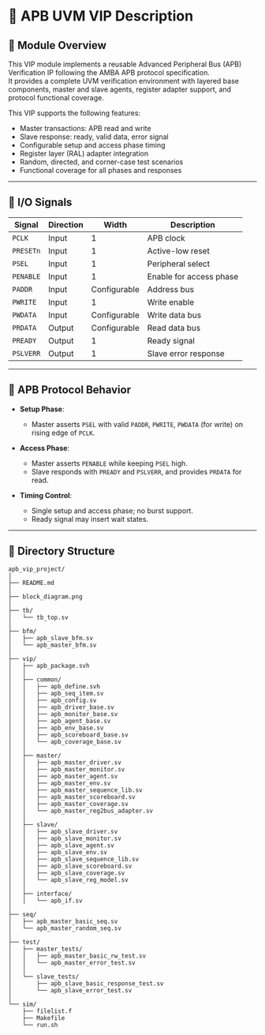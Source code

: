 # 📘 APB UVM VIP Description

## 🧩 Module Overview

This VIP module implements a reusable Advanced Peripheral Bus (APB) Verification IP following the AMBA APB protocol specification.  
It provides a complete UVM verification environment with layered base components, master and slave agents, register adapter support, and protocol functional coverage.

This VIP supports the following features:

- Master transactions: APB read and write
- Slave response: ready, valid data, error signal
- Configurable setup and access phase timing
- Register layer (RAL) adapter integration
- Random, directed, and corner-case test scenarios
- Functional coverage for all phases and responses

---

## 🔧 I/O Signals

| Signal     | Direction | Width        | Description                           |
|------------|-----------|--------------|---------------------------------------|
| `PCLK`     | Input     | 1            | APB clock                             |
| `PRESETn`  | Input     | 1            | Active-low reset                      |
| `PSEL`     | Input     | 1            | Peripheral select                     |
| `PENABLE`  | Input     | 1            | Enable for access phase               |
| `PADDR`    | Input     | Configurable | Address bus                           |
| `PWRITE`   | Input     | 1            | Write enable                          |
| `PWDATA`   | Input     | Configurable | Write data bus                        |
| `PRDATA`   | Output    | Configurable | Read data bus                         |
| `PREADY`   | Output    | 1            | Ready signal                          |
| `PSLVERR`  | Output    | 1            | Slave error response                  |

---

## 🔁 APB Protocol Behavior

- **Setup Phase**:
  - Master asserts `PSEL` with valid `PADDR`, `PWRITE`, `PWDATA` (for write) on rising edge of `PCLK`.

- **Access Phase**:
  - Master asserts `PENABLE` while keeping `PSEL` high.
  - Slave responds with `PREADY` and `PSLVERR`, and provides `PRDATA` for read.

- **Timing Control**:
  - Single setup and access phase; no burst support.
  - Ready signal may insert wait states.

<!-- ---

## 📷 APB Block Diagram

![APB Block Diagram](doc/block_diagram.png) -->

---

## 📁 Directory Structure
```
apb_vip_project/
│
├── README.md
│
├── block_diagram.png
│
├── tb/
│   └── tb_top.sv
│
├── bfm/
│   ├── apb_slave_bfm.sv
│   └── apb_master_bfm.sv
│
├── vip/
│   ├── apb_package.svh
│   │
│   ├── common/
│   │   ├── apb_define.svh
│   │   ├── apb_seq_item.sv
│   │   ├── apb_config.sv
│   │   ├── apb_driver_base.sv
│   │   ├── apb_monitor_base.sv
│   │   ├── apb_agent_base.sv
│   │   ├── apb_env_base.sv
│   │   ├── apb_scoreboard_base.sv
│   │   └── apb_coverage_base.sv
│   │
│   ├── master/
│   │   ├── apb_master_driver.sv
│   │   ├── apb_master_monitor.sv
│   │   ├── apb_master_agent.sv
│   │   ├── apb_master_env.sv
│   │   ├── apb_master_sequence_lib.sv
│   │   ├── apb_master_scoreboard.sv
│   │   ├── apb_master_coverage.sv
│   │   └── apb_master_reg2bus_adapter.sv
│   │
│   ├── slave/
│   │   ├── apb_slave_driver.sv
│   │   ├── apb_slave_monitor.sv
│   │   ├── apb_slave_agent.sv
│   │   ├── apb_slave_env.sv
│   │   ├── apb_slave_sequence_lib.sv
│   │   ├── apb_slave_scoreboard.sv
│   │   ├── apb_slave_coverage.sv
│   │   └── apb_slave_reg_model.sv
│   │
│   ├── interface/
│   │   └── apb_if.sv
│
├── seq/
│   ├── apb_master_basic_seq.sv
│   └── apb_master_random_seq.sv
│
├── test/
│   ├── master_tests/
│   │   ├── apb_master_basic_rw_test.sv
│   │   └── apb_master_error_test.sv
│   │
│   └── slave_tests/
│       ├── apb_slave_basic_response_test.sv
│       └── apb_slave_error_test.sv
│
└── sim/
    ├── filelist.f
    ├── Makefile
    └── run.sh
```